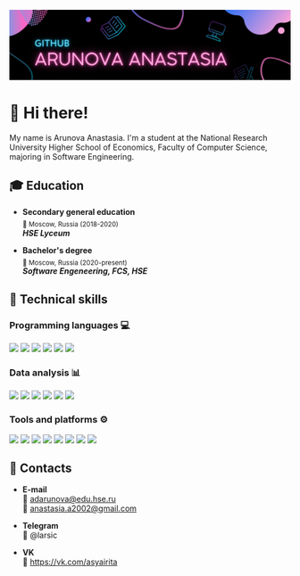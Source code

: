 [![](https://github.com/adarunova/adarunova/blob/main/images/header.png)](https://github.com/adarunova/adarunova/blob/main/images/header.png)

# 👋 Hi there!

My name is Arunova Anastasia. I'm a student at the National Research University Higher School of Economics, Faculty of Computer Science, majoring in Software Engineering.


## :mortar_board: Education

- **Secondary general education**<br />
<sub>:date: Moscow, Russia (2018-2020) </sub><br />
***HSE Lyceum***


- **Bachelor's degree**<br />
<sub>:date: Moscow, Russia (2020-present)</sub> <br />
***Software Engeneering, FCS, HSE***


## 💼 Technical skills

### Programming languages :computer:

![](https://img.shields.io/badge/Code-Java-informational?style=flat&logo=java&color=FD7CC9)
![](https://img.shields.io/badge/Code-C%2B%2B-informational?style=flat&logo=cplusplus&color=FD7CC9)
![](https://img.shields.io/badge/Code-Python-informational?style=flat&logo=python&color=FD7CC9)
![](https://img.shields.io/badge/Code-C%23-informational?style=flat&logo=csharp&color=FD7CC9)
![](https://img.shields.io/badge/Code-C-informational?style=flat&logo=c&color=FD7CC9)
![](https://img.shields.io/badge/Code-SQLite-informational?style=flat&logo=sqlite&color=FD7CC9)

### Data analysis :bar_chart:

![](https://img.shields.io/badge/Platform-Jupyter-informational?style=flat&logo=jupyter&color=FD7CC9)
![](https://img.shields.io/badge/Library-Numpy-informational?style=flat&logo=numpy&color=FD7CC9)
![](https://img.shields.io/badge/Library-Pandas-informational?style=flat&logo=pandas&color=FD7CC9)
![](https://img.shields.io/badge/Library-Scipy-informational?style=flat&logo=scipy&color=FD7CC9)
![](https://img.shields.io/badge/Library-Scikit--learn-informational?style=flat&logo=scikitlearn&color=FD7CC9)
![](https://img.shields.io/badge/Library-Matplotlib-informational?style=flat&color=FD7CC9)

### Tools and platforms :gear:

![](https://img.shields.io/badge/Tools-Git-informational?style=flat&logo=git&color=FD7CC9)
![](https://img.shields.io/badge/Tools-Github-informational?style=flat&logo=github&color=FD7CC9)
![](https://img.shields.io/badge/Tools-LaTeX-informational?style=flat&logo=latex&color=FD7CC9)
![](https://img.shields.io/badge/Platform-Android-informational?style=flat&logo=android&color=FD7CC9)
![](https://img.shields.io/badge/Platform-Firebase-informational?style=flat&logo=firebase&color=FD7CC9)
![](https://img.shields.io/badge/Platform-Xamarin-informational?style=flat&logo=xamarin&color=FD7CC9)
![](https://img.shields.io/badge/Platform-.NET-informational?style=flat&logo=dotnet&color=FD7CC9)
![](https://img.shields.io/badge/Platform-Microsoft%20Azure-informational?style=flat&logo=microsoftazure&color=FD7CC9)


## 🤝 Contacts

- **E-mail** <br />
:email:  adarunova@edu.hse.ru<br />
:email: anastasia.a2002@gmail.com

- **Telegram** <br />
:iphone: @larsic

- **VK** <br />
:iphone: https://vk.com/asyairita
